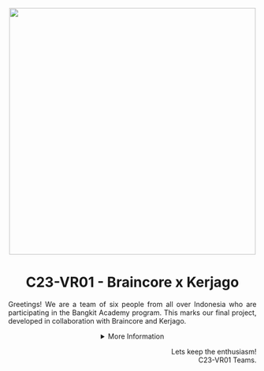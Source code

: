 <p align="center"><img src='https://drive.google.com/uc?id=1d9LedlUpPOGkJyANQZ3EMbP9J0DyTFkX' width="500px"></p>
<h1 align="center"> C23-VR01 - Braincore x Kerjago </h1>

<p align="justify">Greetings! We are a team of six people from all over Indonesia who are participating in the Bangkit Academy program. This marks our final project, developed in collaboration with Braincore and Kerjago.</p>

<details>
   <summary align="center">More Information</summary>

<h2 align="center">Lokergo!</h2>
<p align="center">some image</p>

<p align="justify">Job vacancy platform that integrates multiple platforms into a single compact and streamlined experience, enhanced with a recommendation feature, because we understand the difficulties people face when searching for job vacancies on various websites. This integration aims to increase efficiency and, as a result, accelerate the reduction of unemployment.</p>

<p align="center">
   Try Now!
   <br>
   {link to the web}
</p>

## Our Teams
<p align="justify">Our team consists of two learning paths, namely machine learning and cloud computing, each with specific responsibilities. The Machine Learning team primarily handles data scraping, develops a recommendation engine, and assists in deploying the ML API, while the Cloud Computing team is responsible for creating the platform's frontend and backend, as well as handling API and deployment on the Google Cloud Platform.</p>

### Cloud Computing
| Bangkit ID | Name | Social Media |
|:----------:|:----:|--------------|
|C156BSY3914|Ismail Abdurrahim|[LinkedIn](https://www.linkedin.com/in/ismail-abdurrahim-515862201/)  [Instagram](https://www.instagram.com/)  |
|C119BSY4176|Revansa Helsa Kuswana|[LinkedIn](https://www.linkedin.com/in/revansakuswana/)  [Instagram](https://www.instagram.com/)  |

### Machine Learning
| Bangkit ID | Name | Social Media |
|:----------:|:----:|--------------|
|M186BSY0132|Aldrian Aliv|[LinkedIn](https://www.linkedin.com/in/aldrianaliv/)  [Instagram](https://www.instagram.com)  |
|M237BSY0803|Fakhrie Nabil Putera Setiawan|[LinkedIn](https://www.linkedin.com/in/fakhrie-n/)  [Instagram](https://www.instagram.com/)  |
|M237BSX0840|Tarisha Andhera|[LinkedIn](https://www.linkedin.com/in/tarishaandhera/)  [Instagram](https://www.instagram.com/)  |
|M119BSY1095|Yustaf Kusuma Abi Al Yasid|[LinkedIn](https://www.linkedin.com/in/yustaf-kusuma-abi-al-yasid-17955a225/)  [Instagram](https://www.instagram.com/)  |

## Repository

### Cloud Computing

### Machine Learning
1. [Web Scraping](https://github.com/Lokergo-Dev/web-scraping)
2. [Model Trainer (Transfer Learning)](https://github.com/Lokergo-Dev/model-trainer)
3. [Machine Learning API](https://github.com/Lokergo-Dev/ml-api)

### Others
1. [UI UX](https://www.figma.com/file/71UxwBYpDRPGZFlU9vddB4/lokergo)
</details>

<p align="right"> Lets keep the enthusiasm! <br> C23-VR01 Teams. </p>
